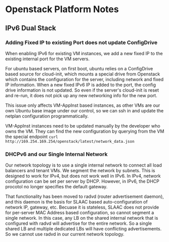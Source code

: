 # Openstack Platform Notes

## IPv6 Dual Stack

### Adding Fixed IP to existing Port does not update ConfigDrive

When enabling IPv6 for existing VM instances, we add a new fixed IP to the existing
internal port for the VM servers.

For ubuntu based servers, on first boot, ubuntu relies on a ConfigDrive based source
for cloud-init, which mounts a special drive from Openstack which contains the 
configuration for the server, including network and fixed IP information.
When a new fixed IPv6 IP is added to the port, the config drive information is not
updated. So even if the server's cloud-init is reset and re-run, it does not pick up
any new networking info for the new port.

This issue only affects VM-AppInst based instances, as other VMs are our own Ubuntu
base image under our control, so we can ssh in and update the netplan configuration
programmatically.

VM-AppInst instances need to be updated manually by the developer who owns the VM.
They can find the new configuration by querying from the VM the special endpoint
`curl http://169.254.169.254/openstack/latest/network_data.json`

### DHCPv6 and our Single Internal Network

Our network topology is to use a single internal network to connect all load balancers
and tenant VMs. We segment the network by subnets. This is designed to work for IPv4,
but does not work well in IPv6. In IPv4, network configuration can be set per server
by DHCP. However, in IPv6, the DHCP procotol no longer specifies the default gateway.

That functionality has been moved to radvd (router advertisement daemon), and this
daemon is the basis for SLAAC based auto-configuration of network IP, gateway, etc.
Becuase it is stateless, SLAAC does not provide for per-server MAC Address based
configuration, so cannot segment a single network. In this case, any LB on the shared
internal network that is configured with radvd will advertise for the entire network.
So a single shared LB and multiple dedicated LBs will have conflicting advertisements.
So we cannot use radvd in our current network topology.